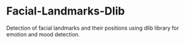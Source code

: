 # Facial-Landmarks-Dlib
Detection of facial landmarks and their positions using dlib library for emotion and mood detection. 
